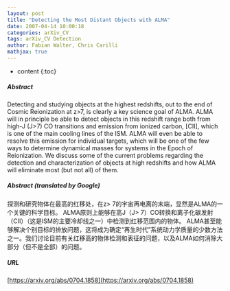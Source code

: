 ```yaml
---
layout: post
title: "Detecting the Most Distant Objects with ALMA"
date: 2007-04-14 10:00:18
categories: arXiv_CV
tags: arXiv_CV Detection
author: Fabian Walter, Chris Carilli
mathjax: true
---
```


* content
{:toc}

##### Abstract
Detecting and studying objects at the highest redshifts, out to the end of Cosmic Reionization at z>7, is clearly a key science goal of ALMA. ALMA will in principle be able to detect objects in this redshift range both from high-J (J>7) CO transitions and emission from ionized carbon, [CII], which is one of the main cooling lines of the ISM. ALMA will even be able to resolve this emission for individual targets, which will be one of the few ways to determine dynamical masses for systems in the Epoch of Reionization. We discuss some of the current problems regarding the detection and characterization of objects at high redshifts and how ALMA will eliminate most (but not all) of them.

##### Abstract (translated by Google)
探测和研究物体在最高的红移处，在z> 7的宇宙再电离的末端，显然是ALMA的一个关键的科学目标。 ALMA原则上能够在高J（J> 7）CO转换和离子化碳发射（CII）（这是ISM的主要冷却线之一）中检测到红移范围内的物体。 ALMA甚至能够解决个别目标的排放问题，这将成为确定“再生时代”系统动力学质量的少数方法之一。我们讨论目前有关红移高的物体检测和表征的问题，以及ALMA如何消除大部分（但不是全部）的问题。

##### URL
[https://arxiv.org/abs/0704.1858](https://arxiv.org/abs/0704.1858)

